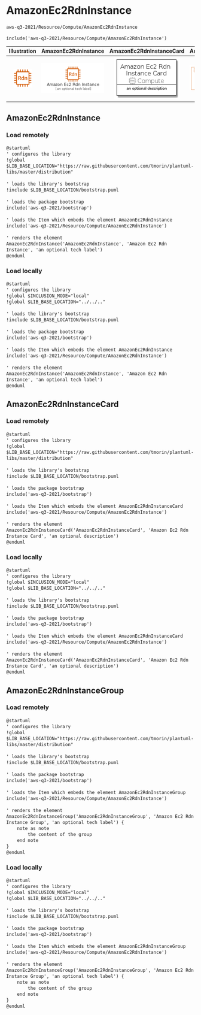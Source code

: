 # AmazonEc2RdnInstance


```text
aws-q3-2021/Resource/Compute/AmazonEc2RdnInstance
```

```text
include('aws-q3-2021/Resource/Compute/AmazonEc2RdnInstance')
```



| Illustration | AmazonEc2RdnInstance | AmazonEc2RdnInstanceCard | AmazonEc2RdnInstanceGroup |
| :---: | :---: | :---: | :---: |
| ![illustration for Illustration](../../../aws-q3-2021/Resource/Compute/AmazonEc2RdnInstance.png) | ![illustration for AmazonEc2RdnInstance](../../../aws-q3-2021/Resource/Compute/AmazonEc2RdnInstance.Local.png) | ![illustration for AmazonEc2RdnInstanceCard](../../../aws-q3-2021/Resource/Compute/AmazonEc2RdnInstanceCard.Local.png) | ![illustration for AmazonEc2RdnInstanceGroup](../../../aws-q3-2021/Resource/Compute/AmazonEc2RdnInstanceGroup.Local.png) |




## AmazonEc2RdnInstance

### Load remotely
```plantuml
@startuml
' configures the library
!global $LIB_BASE_LOCATION="https://raw.githubusercontent.com/tmorin/plantuml-libs/master/distribution"

' loads the library's bootstrap
!include $LIB_BASE_LOCATION/bootstrap.puml

' loads the package bootstrap
include('aws-q3-2021/bootstrap')

' loads the Item which embeds the element AmazonEc2RdnInstance
include('aws-q3-2021/Resource/Compute/AmazonEc2RdnInstance')

' renders the element
AmazonEc2RdnInstance('AmazonEc2RdnInstance', 'Amazon Ec2 Rdn Instance', 'an optional tech label')
@enduml
```

### Load locally
```plantuml
@startuml
' configures the library
!global $INCLUSION_MODE="local"
!global $LIB_BASE_LOCATION="../../.."

' loads the library's bootstrap
!include $LIB_BASE_LOCATION/bootstrap.puml

' loads the package bootstrap
include('aws-q3-2021/bootstrap')

' loads the Item which embeds the element AmazonEc2RdnInstance
include('aws-q3-2021/Resource/Compute/AmazonEc2RdnInstance')

' renders the element
AmazonEc2RdnInstance('AmazonEc2RdnInstance', 'Amazon Ec2 Rdn Instance', 'an optional tech label')
@enduml
```

## AmazonEc2RdnInstanceCard

### Load remotely
```plantuml
@startuml
' configures the library
!global $LIB_BASE_LOCATION="https://raw.githubusercontent.com/tmorin/plantuml-libs/master/distribution"

' loads the library's bootstrap
!include $LIB_BASE_LOCATION/bootstrap.puml

' loads the package bootstrap
include('aws-q3-2021/bootstrap')

' loads the Item which embeds the element AmazonEc2RdnInstanceCard
include('aws-q3-2021/Resource/Compute/AmazonEc2RdnInstance')

' renders the element
AmazonEc2RdnInstanceCard('AmazonEc2RdnInstanceCard', 'Amazon Ec2 Rdn Instance Card', 'an optional description')
@enduml
```

### Load locally
```plantuml
@startuml
' configures the library
!global $INCLUSION_MODE="local"
!global $LIB_BASE_LOCATION="../../.."

' loads the library's bootstrap
!include $LIB_BASE_LOCATION/bootstrap.puml

' loads the package bootstrap
include('aws-q3-2021/bootstrap')

' loads the Item which embeds the element AmazonEc2RdnInstanceCard
include('aws-q3-2021/Resource/Compute/AmazonEc2RdnInstance')

' renders the element
AmazonEc2RdnInstanceCard('AmazonEc2RdnInstanceCard', 'Amazon Ec2 Rdn Instance Card', 'an optional description')
@enduml
```

## AmazonEc2RdnInstanceGroup

### Load remotely
```plantuml
@startuml
' configures the library
!global $LIB_BASE_LOCATION="https://raw.githubusercontent.com/tmorin/plantuml-libs/master/distribution"

' loads the library's bootstrap
!include $LIB_BASE_LOCATION/bootstrap.puml

' loads the package bootstrap
include('aws-q3-2021/bootstrap')

' loads the Item which embeds the element AmazonEc2RdnInstanceGroup
include('aws-q3-2021/Resource/Compute/AmazonEc2RdnInstance')

' renders the element
AmazonEc2RdnInstanceGroup('AmazonEc2RdnInstanceGroup', 'Amazon Ec2 Rdn Instance Group', 'an optional tech label') {
    note as note
        the content of the group
    end note
}
@enduml
```

### Load locally
```plantuml
@startuml
' configures the library
!global $INCLUSION_MODE="local"
!global $LIB_BASE_LOCATION="../../.."

' loads the library's bootstrap
!include $LIB_BASE_LOCATION/bootstrap.puml

' loads the package bootstrap
include('aws-q3-2021/bootstrap')

' loads the Item which embeds the element AmazonEc2RdnInstanceGroup
include('aws-q3-2021/Resource/Compute/AmazonEc2RdnInstance')

' renders the element
AmazonEc2RdnInstanceGroup('AmazonEc2RdnInstanceGroup', 'Amazon Ec2 Rdn Instance Group', 'an optional tech label') {
    note as note
        the content of the group
    end note
}
@enduml
```

